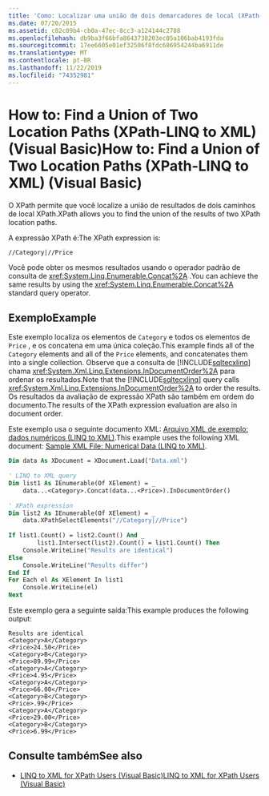 ```yaml
---
title: 'Como: Localizar uma união de dois demarcadores de local (XPath- LINQ para XML)'
ms.date: 07/20/2015
ms.assetid: c82c09b4-cb0a-47ec-8cc3-a124144c2788
ms.openlocfilehash: db9ba3f66bfa8643738203ec05a106bab4193fda
ms.sourcegitcommit: 17ee6605e01ef32506f8fdc686954244ba6911de
ms.translationtype: MT
ms.contentlocale: pt-BR
ms.lasthandoff: 11/22/2019
ms.locfileid: "74352981"
---
```

# <a name="how-to-find-a-union-of-two-location-paths-xpath-linq-to-xml-visual-basic"></a><span data-ttu-id="6d43a-102">How to: Find a Union of Two Location Paths (XPath-LINQ to XML) (Visual Basic)</span><span class="sxs-lookup"><span data-stu-id="6d43a-102">How to: Find a Union of Two Location Paths (XPath-LINQ to XML) (Visual Basic)</span></span>
<span data-ttu-id="6d43a-103">O XPath permite que você localize a união de resultados de dois caminhos de local XPath.</span><span class="sxs-lookup"><span data-stu-id="6d43a-103">XPath allows you to find the union of the results of two XPath location paths.</span></span>  
  
 <span data-ttu-id="6d43a-104">A expressão XPath é:</span><span class="sxs-lookup"><span data-stu-id="6d43a-104">The XPath expression is:</span></span>  
  
 `//Category|//Price`  
  
 <span data-ttu-id="6d43a-105">Você pode obter os mesmos resultados usando o operador padrão de consulta de <xref:System.Linq.Enumerable.Concat%2A> .</span><span class="sxs-lookup"><span data-stu-id="6d43a-105">You can achieve the same results by using the <xref:System.Linq.Enumerable.Concat%2A> standard query operator.</span></span>  
  
## <a name="example"></a><span data-ttu-id="6d43a-106">Exemplo</span><span class="sxs-lookup"><span data-stu-id="6d43a-106">Example</span></span>  
 <span data-ttu-id="6d43a-107">Este exemplo localiza os elementos de `Category` e todos os elementos de `Price` , e os concatena em uma única coleção.</span><span class="sxs-lookup"><span data-stu-id="6d43a-107">This example finds all of the `Category` elements and all of the `Price` elements, and concatenates them into a single collection.</span></span> <span data-ttu-id="6d43a-108">Observe que a consulta de [!INCLUDE[sqltecxlinq](~/includes/sqltecxlinq-md.md)] chama <xref:System.Xml.Linq.Extensions.InDocumentOrder%2A> para ordenar os resultados.</span><span class="sxs-lookup"><span data-stu-id="6d43a-108">Note that the [!INCLUDE[sqltecxlinq](~/includes/sqltecxlinq-md.md)] query calls <xref:System.Xml.Linq.Extensions.InDocumentOrder%2A> to order the results.</span></span> <span data-ttu-id="6d43a-109">Os resultados da avaliação de expressão XPath são também em ordem do documento.</span><span class="sxs-lookup"><span data-stu-id="6d43a-109">The results of the XPath expression evaluation are also in document order.</span></span>  
  
 <span data-ttu-id="6d43a-110">Este exemplo usa o seguinte documento XML: [Arquivo XML de exemplo: dados numéricos (LINQ to XML)](../../../../visual-basic/programming-guide/concepts/linq/sample-xml-file-numerical-data-linq-to-xml.md).</span><span class="sxs-lookup"><span data-stu-id="6d43a-110">This example uses the following XML document: [Sample XML File: Numerical Data (LINQ to XML)](../../../../visual-basic/programming-guide/concepts/linq/sample-xml-file-numerical-data-linq-to-xml.md).</span></span>  
  
```vb  
Dim data As XDocument = XDocument.Load("Data.xml")  
  
' LINQ to XML query  
Dim list1 As IEnumerable(Of XElement) = _  
    data...<Category>.Concat(data...<Price>).InDocumentOrder()  
  
' XPath expression  
Dim list2 As IEnumerable(Of XElement) = _  
    data.XPathSelectElements("//Category|//Price")  
  
If list1.Count() = list2.Count() And _  
        list1.Intersect(list2).Count() = list1.Count() Then  
    Console.WriteLine("Results are identical")  
Else  
    Console.WriteLine("Results differ")  
End If  
For Each el As XElement In list1  
    Console.WriteLine(el)  
Next  
```  
  
 <span data-ttu-id="6d43a-111">Este exemplo gera a seguinte saída:</span><span class="sxs-lookup"><span data-stu-id="6d43a-111">This example produces the following output:</span></span>  
  
```console
Results are identical  
<Category>A</Category>  
<Price>24.50</Price>  
<Category>B</Category>  
<Price>89.99</Price>  
<Category>A</Category>  
<Price>4.95</Price>  
<Category>A</Category>  
<Price>66.00</Price>  
<Category>B</Category>  
<Price>.99</Price>  
<Category>A</Category>  
<Price>29.00</Price>  
<Category>B</Category>  
<Price>6.99</Price>  
```  
  
## <a name="see-also"></a><span data-ttu-id="6d43a-112">Consulte também</span><span class="sxs-lookup"><span data-stu-id="6d43a-112">See also</span></span>

- [<span data-ttu-id="6d43a-113">LINQ to XML for XPath Users (Visual Basic)</span><span class="sxs-lookup"><span data-stu-id="6d43a-113">LINQ to XML for XPath Users (Visual Basic)</span></span>](../../../../visual-basic/programming-guide/concepts/linq/linq-to-xml-for-xpath-users.md)
